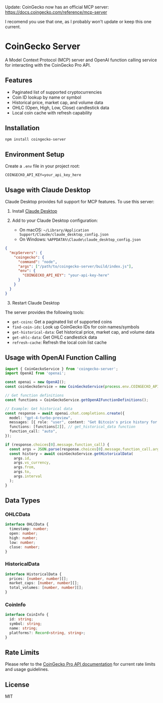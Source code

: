 Update: CoinGecko now has an official MCP server: 
https://docs.coingecko.com/reference/mcp-server

I recomend you use that one, as I probably won't update or keep this one current. 

# CoinGecko Server

A Model Context Protocol (MCP) server and OpenAI function calling service for interacting with the CoinGecko Pro API.

## Features

- Paginated list of supported cryptocurrencies
- Coin ID lookup by name or symbol
- Historical price, market cap, and volume data
- OHLC (Open, High, Low, Close) candlestick data
- Local coin cache with refresh capability

## Installation

```bash
npm install coingecko-server
```

## Environment Setup

Create a `.env` file in your project root:

```env
COINGECKO_API_KEY=your_api_key_here
```

## Usage with Claude Desktop

Claude Desktop provides full support for MCP features. To use this server:

1. Install [Claude Desktop](https://claude.ai/download)

2. Add to your Claude Desktop configuration:
   - On macOS: `~/Library/Application Support/Claude/claude_desktop_config.json`
   - On Windows: `%APPDATA%\Claude\claude_desktop_config.json`

```json
{
  "mcpServers": {
    "coingecko": {
      "command": "node",
      "args": ["/path/to/coingecko-server/build/index.js"],
      "env": {
        "COINGECKO_API_KEY": "your-api-key-here"
      }
    }
  }
}
```

3. Restart Claude Desktop

The server provides the following tools:
- `get-coins`: Get a paginated list of supported coins
- `find-coin-ids`: Look up CoinGecko IDs for coin names/symbols
- `get-historical-data`: Get historical price, market cap, and volume data
- `get-ohlc-data`: Get OHLC candlestick data
- `refresh-cache`: Refresh the local coin list cache

## Usage with OpenAI Function Calling

```typescript
import { CoinGeckoService } from 'coingecko-server';
import OpenAI from 'openai';

const openai = new OpenAI();
const coinGeckoService = new CoinGeckoService(process.env.COINGECKO_API_KEY);

// Get function definitions
const functions = CoinGeckoService.getOpenAIFunctionDefinitions();

// Example: Get historical data
const response = await openai.chat.completions.create({
  model: "gpt-4-turbo-preview",
  messages: [{ role: "user", content: "Get Bitcoin's price history for the last week" }],
  functions: [functions[2]], // get_historical_data function
  function_call: "auto",
});

if (response.choices[0].message.function_call) {
  const args = JSON.parse(response.choices[0].message.function_call.arguments);
  const history = await coinGeckoService.getHistoricalData(
    args.id,
    args.vs_currency,
    args.from,
    args.to,
    args.interval
  );
}
```

## Data Types

### OHLCData
```typescript
interface OHLCData {
  timestamp: number;
  open: number;
  high: number;
  low: number;
  close: number;
}
```

### HistoricalData
```typescript
interface HistoricalData {
  prices: [number, number][];
  market_caps: [number, number][];
  total_volumes: [number, number][];
}
```

### CoinInfo
```typescript
interface CoinInfo {
  id: string;
  symbol: string;
  name: string;
  platforms?: Record<string, string>;
}
```

## Rate Limits

Please refer to the [CoinGecko Pro API documentation](https://www.coingecko.com/api/documentation) for current rate limits and usage guidelines.

## License

MIT 
